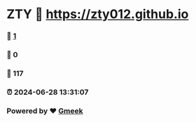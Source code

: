 # ZTY :link: https://zty012.github.io 
### :page_facing_up: [1](https://zty012.github.io/tag.html) 
### :speech_balloon: 0 
### :hibiscus: 117 
### :alarm_clock: 2024-06-28 13:31:07 
### Powered by :heart: [Gmeek](https://github.com/Meekdai/Gmeek)
